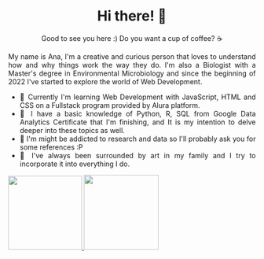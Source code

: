 <h1 align="center"> Hi there! 🌻</h1>

<p align="center">Good to see you here :) Do you want a cup of coffee? ☕</p>
<div align="justify">
My name is Ana, I'm a creative and curious person that loves to understand how and why things work the way they do. I'm also a Biologist with a Master's degree in Environmental Microbiology and since the beginning of 2022 I've started to explore the world of Web Development. 

- 🎯 Currently I'm learning Web Development with JavaScript, HTML and CSS on a Fullstack program provided by Alura platform.
- 🐍 I have a basic knowledge of Python, R, SQL from Google Data Analytics Certificate that I'm finishing, and It is my intention to delve deeper into these topics as well. 
- 🎲 I'm might be addicted to research and data so I'll probably ask you for some references :P
- 🎨 I've always been surrounded by art in my family and I try to incorporate it into everything I do.
</div>

<div style="display: flex" align="center">
  <a href="https://github.com/anamilanezi">
  <img height="150em" src="https://github-readme-stats.vercel.app/api?username=anamilanezi&show_icons=true&theme=radical&count_private=true" />
  <img height="152em" src="https://github-readme-stats.vercel.app/api/top-langs/?username=anamilanezi&layout=compact&theme=radical"/>
</div>



